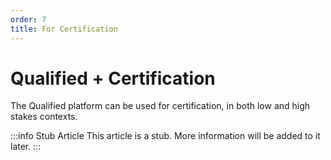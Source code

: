 ```yaml
---
order: 7
title: For Certification
---
```


# Qualified + Certification
The Qualified platform can be used for certification, in both low and high stakes contexts.  

:::info Stub Article
This article is a stub. More information will be added to it later.
:::
